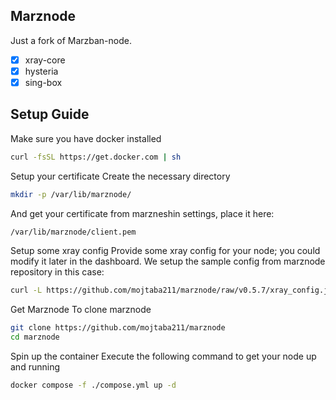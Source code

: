 Marznode
---------
Just a fork of Marzban-node.

- [X] xray-core
- [X] hysteria
- [X] sing-box

## Setup Guide

Make sure you have docker installed
```sh
curl -fsSL https://get.docker.com | sh
```
Setup your certificate 
Create the necessary directory
```sh
mkdir -p /var/lib/marznode/
```
And get your certificate from marzneshin settings, place it here:
```sh
/var/lib/marznode/client.pem
```
Setup some xray config 
Provide some xray config for your node; you could modify it later in the dashboard. We setup the sample config from marznode repository in this case:
```sh
curl -L https://github.com/mojtaba211/marznode/raw/v0.5.7/xray_config.json > /var/lib/marznode/xray_config.json
```
Get Marznode 
To clone marznode
```sh
git clone https://github.com/mojtaba211/marznode
cd marznode
```
Spin up the container 
Execute the following command to get your node up and running
```sh
docker compose -f ./compose.yml up -d
```

